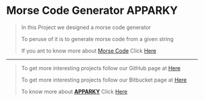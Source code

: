# Morse Code Generator APPARKY


> In this Project we designed a morse code generator
> 
> To peruse of it is to generate morse code from a given string
> 
> If you ant to know more about [Morse Code](https://www.britannica.com/topic/Morse-Code) Click [Here](https://www.britannica.com/topic/Morse-Code)
> 




-------------------
> 
> To get more interesting projects follow our GitHub page at [Here](https://github.com/Apparky)
> 
> To get more interesting projects follow our Bitbucket page at [Here](https://bitbucket.org/apparky-web/workspace/overview)
> 
> To know more about [__APPARKY__](https://apparky.vercel.app/) Click [Here](https://apparky-soumenmtec-gmailcom.vercel.app/)

